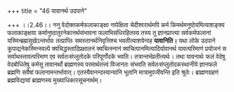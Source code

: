 +++
title = "46 यावानर्थ उदपाने"

+++
।।2.46।। ननु वेदोक्तकर्मफलाकाङ्क्षा नापेक्षिता चेदीश्वरार्थमपि कर्म
किमर्थमनुष्ठेयमित्याशङ्क्य फलाकाङ्क्षया कर्मानुष्ठातुरनेकानर्थसंभावना
फलाभिसंधिरहितस्य तस्य तु ज्ञानप्राप्त्या सर्वकर्मफलानां
यस्मिन्ब्रह्मसुखेऽन्तर्भावः तत्प्राप्तिः समस्तानर्थनिवृत्तिश्च
भवतीत्याशयेनाह **यावानिति।** यथा लोके उदपाने कूपाद्यनेकस्मिन्स्वल्पे
क्वचिद्धस्तादिप्रक्षालनं क्वचित्स्नानं क्वचित्पानमित्यादिर्यावानर्थ
यावत्परिमाणं प्रयोजनं स सर्वाथस्तावत्परिमाण एव सर्वतःसंप्लुतोदके
परिपूर्णोदके भवति। तत्रान्तर्भव्रतीत्यर्थः। तथा यावनार्थः फलं वेदेषु
वेदबोधितेषु कर्मसु तावानर्थो ब्राह्मणस्य परमार्थतत्त्वं विजानतः संभवति
सर्वतःसंप्लुतोदकस्थानीये ज्ञानफले ब्रह्मणि सर्वेषां
फलानामन्तर्भावात्। एतस्यैवानन्दस्यान्यानि भूतानि मात्रामुपजीवन्ति इति
श्रुतेः। ब्राह्मणग्रहणं ब्रह्मविद्यायां ब्राह्मणस्य
मुख्याधिकारसूचनार्थम्।  
